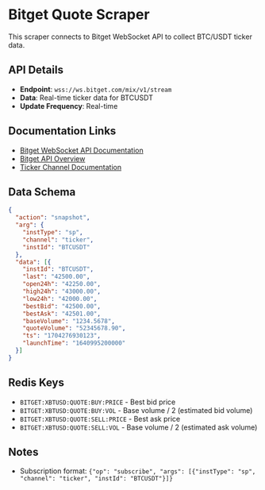 # Bitget Quote Scraper

This scraper connects to Bitget WebSocket API to collect BTC/USDT ticker data.

## API Details

- **Endpoint**: `wss://ws.bitget.com/mix/v1/stream`
- **Data**: Real-time ticker data for BTCUSDT
- **Update Frequency**: Real-time

## Documentation Links

- [Bitget WebSocket API Documentation](https://www.bitget.com/api-doc/spot/websocket/public/Tickers-Channel)
- [Bitget API Overview](https://www.bitget.com/api-doc/common/intro)
- [Ticker Channel Documentation](https://www.bitget.com/api-doc/spot/websocket/public/Tickers-Channel)

## Data Schema

```json
{
  "action": "snapshot",
  "arg": {
    "instType": "sp",
    "channel": "ticker",
    "instId": "BTCUSDT"
  },
  "data": [{
    "instId": "BTCUSDT",
    "last": "42500.00",
    "open24h": "42250.00",
    "high24h": "43000.00",
    "low24h": "42000.00",
    "bestBid": "42500.00",
    "bestAsk": "42501.00",
    "baseVolume": "1234.5678",
    "quoteVolume": "52345678.90",
    "ts": "1704276930123",
    "launchTime": "1640995200000"
  }]
}
```

## Redis Keys

- `BITGET:XBTUSD:QUOTE:BUY:PRICE` - Best bid price
- `BITGET:XBTUSD:QUOTE:BUY:VOL` - Base volume / 2 (estimated bid volume)
- `BITGET:XBTUSD:QUOTE:SELL:PRICE` - Best ask price
- `BITGET:XBTUSD:QUOTE:SELL:VOL` - Base volume / 2 (estimated ask volume)

## Notes

- Subscription format: `{"op": "subscribe", "args": [{"instType": "sp", "channel": "ticker", "instId": "BTCUSDT"}]}`